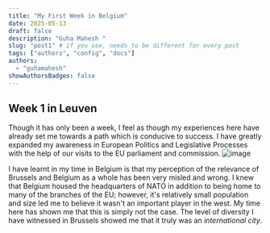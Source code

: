 ```yaml
---
title: "My First Week in Belgium"
date: 2025-05-13
draft: false
description: "Guha Mahesh "
slug: "post1" # if you use, needs to be different for every post
tags: ["authors", "config", "docs"]
authors:
  - "guhamahesh"
showAuthorsBadges: false
---
```


## Week 1 in Leuven

Though it has only been a week, I feel as though my experiences here have already set me towards a path which is conducive to success. I have greatly expanded my awareness in European Politics and Legislative Processes with the help of our visits to the EU parliament and commission.
![image](https://i.ibb.co/G3bBJvvF/Screenshot-2025-05-20-at-3-08-01-PM.png)

I have learnt in my time in Belgium is that my perception of the relevance of Brussels and Belgium as a whole has been very misled and wrong. I knew that Belgium housed the headquarters of NATO in addition to being home to many of the branches of the EU; however, it's relatively small population and size led me to believe it wasn't an important player in the west. My time here has shown me that this is simply not the case. The level of diversity I have witnessed in Brussels showed me that it truly was an _international city_.
